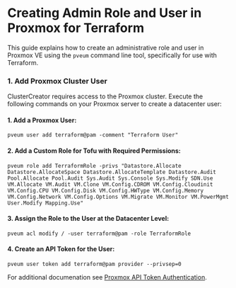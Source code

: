 # Creating Admin Role and User in Proxmox for Terraform

This guide explains how to create an administrative role and user in Proxmox VE using the `pveum` command line tool, specifically for use with Terraform.

### 1. Add Proxmox Cluster User

ClusterCreator requires access to the Proxmox cluster. Execute the following commands on your Proxmox server to create a datacenter user:

#### 1. Add a Proxmox User:

```shell
pveum user add terraform@pam -comment "Terraform User"
```

#### 2. Add a Custom Role for Tofu with Required Permissions:

```shell
pveum role add TerraformRole -privs "Datastore.Allocate Datastore.AllocateSpace Datastore.AllocateTemplate Datastore.Audit Pool.Allocate Pool.Audit Sys.Audit Sys.Console Sys.Modify SDN.Use VM.Allocate VM.Audit VM.Clone VM.Config.CDROM VM.Config.Cloudinit VM.Config.CPU VM.Config.Disk VM.Config.HWType VM.Config.Memory VM.Config.Network VM.Config.Options VM.Migrate VM.Monitor VM.PowerMgmt User.Modify Mapping.Use"
```

#### 3. Assign the Role to the User at the Datacenter Level:

```shell
pveum acl modify / -user terraform@pam -role TerraformRole
```

#### 4. Create an API Token for the User:

```shell
pveum user token add terraform@pam provider --privsep=0
```

For additional documenation see [Proxmox API Token Authentication](https://registry.terraform.io/providers/bpg/proxmox/latest/docs#api-token-authentication).